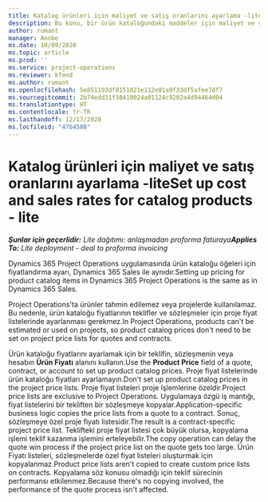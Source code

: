 ```yaml
---
title: Katalog ürünleri için maliyet ve satış oranlarını ayarlama -lite
description: Bu konu, bir ürün kataloğundaki maddeler için maliyet ve satış oranlarının nasıl ayarlanacağı hakkında bilgi sağlar.
author: rumant
manager: Annbe
ms.date: 10/09/2020
ms.topic: article
ms.prod: ''
ms.service: project-operations
ms.reviewer: kfend
ms.author: rumant
ms.openlocfilehash: 5e851193df8151821e112e01a9f33df5afee7df7
ms.sourcegitcommit: 2b74edd31f38410024a01124c9202a4d94464d04
ms.translationtype: HT
ms.contentlocale: tr-TR
ms.lasthandoff: 12/17/2020
ms.locfileid: "4764588"
---
```

# <a name="set-up-cost-and-sales-rates-for-catalog-products---lite"></a><span data-ttu-id="7c2dd-103">Katalog ürünleri için maliyet ve satış oranlarını ayarlama -lite</span><span class="sxs-lookup"><span data-stu-id="7c2dd-103">Set up cost and sales rates for catalog products - lite</span></span>

<span data-ttu-id="7c2dd-104">_**Şunlar için geçerlidir:** Lite dağıtımı: anlaşmadan proforma faturaya_</span><span class="sxs-lookup"><span data-stu-id="7c2dd-104">_**Applies To:** Lite deployment - deal to proforma invoicing_</span></span>


<span data-ttu-id="7c2dd-105">Dynamics 365 Project Operations uygulamasında ürün kataloğu öğeleri için fiyatlandırma ayarı, Dynamics 365 Sales ile aynıdır.</span><span class="sxs-lookup"><span data-stu-id="7c2dd-105">Setting up pricing for product catalog items in Dynamics 365 Project Operations is the same as in Dynamics 365 Sales.</span></span>

<span data-ttu-id="7c2dd-106">Project Operations'ta ürünler tahmin edilemez veya projelerde kullanılamaz. Bu nedenle, ürün kataloğu fiyatlarının teklifler ve sözleşmeler için proje fiyat listelerinde ayarlanması gerekmez.</span><span class="sxs-lookup"><span data-stu-id="7c2dd-106">In Project Operations, products can't be estimated or used on projects, so product catalog prices don't need to be set on project price lists for quotes and contracts.</span></span>

<span data-ttu-id="7c2dd-107">Ürün kataloğu fiyatlarını ayarlamak için bir teklifin, sözleşmenin veya hesabın **Ürün Fiyatı** alanını kullanın.</span><span class="sxs-lookup"><span data-stu-id="7c2dd-107">Use the **Product Price** field of a quote, contract, or account to set up product catalog prices.</span></span> <span data-ttu-id="7c2dd-108">Proje fiyat listelerinde ürün kataloğu fiyatları ayarlamayın.</span><span class="sxs-lookup"><span data-stu-id="7c2dd-108">Don't set up product catalog prices in the project price lists.</span></span> <span data-ttu-id="7c2dd-109">Proje fiyat listeleri proje Işlemlerine özeldir.</span><span class="sxs-lookup"><span data-stu-id="7c2dd-109">Project price lists are exclusive to Project Operations.</span></span> <span data-ttu-id="7c2dd-110">Uygulamaya özgü iş mantığı, fiyat listelerini bir tekliften bir sözleşmeye kopyalar.</span><span class="sxs-lookup"><span data-stu-id="7c2dd-110">Application-specific business logic copies the price lists from a quote to a contract.</span></span> <span data-ttu-id="7c2dd-111">Sonuç, sözleşmeye özel proje fiyatı listesidir.</span><span class="sxs-lookup"><span data-stu-id="7c2dd-111">The result is a contract-specific project price list.</span></span> <span data-ttu-id="7c2dd-112">Teklifteki proje fiyat listesi çok büyük olursa, kopyalama işlemi teklif kazanma işlemini erteleyebilir.</span><span class="sxs-lookup"><span data-stu-id="7c2dd-112">The copy operation can delay the quote win process if the project price list on the quote gets too large.</span></span> <span data-ttu-id="7c2dd-113">Ürün Fiyatı listeleri, sözleşmelerde özel fiyat listeleri oluşturmak için kopyalanmaz.</span><span class="sxs-lookup"><span data-stu-id="7c2dd-113">Product price lists aren't copied to create custom price lists on contracts.</span></span> <span data-ttu-id="7c2dd-114">Kopyalama söz konusu olmadığı için teklif sürecinin performansı etkilenmez.</span><span class="sxs-lookup"><span data-stu-id="7c2dd-114">Because there's no copying involved, the performance of the quote process isn't affected.</span></span>
